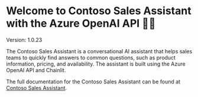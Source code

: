 # Welcome to Contoso Sales Assistant with the Azure OpenAI API 🚀🤖

Version: 1.0.23

The Contoso Sales Assistant is a conversational AI assistant that helps sales teams to quickly find answers to common questions, such as product information, pricing, and availability. The assistant is built using the Azure OpenAI API and Chainlit.

The full documentation for the Contoso Sales Assistant can be found at [Contoso Sales Assistant](https://azure-samples.github.io/contoso-sales-azure-openai-assistants-api/).
